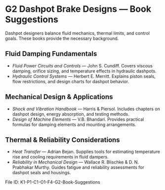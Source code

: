 # G2 Dashpot Brake Designs — Book Suggestions

Dashpot designers balance fluid mechanics, thermal limits, and control goals. These books provide the necessary background.

## Fluid Damping Fundamentals
- *Fluid Power Circuits and Controls* — John S. Cundiff. Covers viscous damping, orifice sizing, and temperature effects in hydraulic dashpots.
- *Hydraulic Control Systems* — Herbert E. Merritt. Explains piston seals, flow restrictions, and design charts for dashpot behavior.

## Mechanical Design & Applications
- *Shock and Vibration Handbook* — Harris & Piersol. Includes chapters on dashpot design, energy absorption, and testing methods.
- *Design of Machine Elements* — V.B. Bhandari. Provides practical formulas for damping elements and mounting arrangements.

## Thermal & Reliability Considerations
- *Heat Transfer* — Adrian Bejan. Supplies tools for estimating temperature rise and cooling requirements in fluid dampers.
- *Reliability in Mechanical Design* — Wallace R. Blischke & D. N. Prabhakar Murthy. Guides fatigue and reliability assessments for dashpot seals and housings.

File ID: K1-P1-C1-O1-F4-G2-Book-Suggestions
